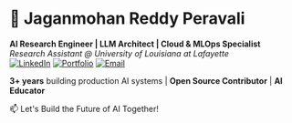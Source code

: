 # 🚀 Jaganmohan Reddy Peravali  
**AI Research Engineer | LLM Architect | Cloud & MLOps Specialist**  
*Research Assistant @ University of Louisiana at Lafayette*  
[![LinkedIn](https://img.shields.io/badge/LinkedIn-0A66C2?logo=linkedin)](https://linkedin.com/in/yourprofile)
[![Portfolio](https://img.shields.io/badge/Portfolio-4285F4?logo=google-chrome)](https://yourportfolio.com)
[![Email](https://img.shields.io/badge/Email-EA4335?logo=gmail)](mailto:your.email@louisiana.edu)

**3+ years** building production AI systems | **Open Source Contributor** | **AI Educator**



📫 Let's Build the Future of AI Together!
